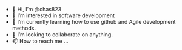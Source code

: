 - 👋 Hi, I’m @chas823
- 👀 I’m interested in software development
- 🌱 I’m currently learning how to use github and Agile development methods.
- 💞️ I’m looking to collaborate on anything.
- 📫 How to reach me ...

<!---
chas823/chas823 is a ✨ special ✨ repository because its `README.md` (this file) appears on your GitHub profile.
You can click the Preview link to take a look at your changes.
--->
